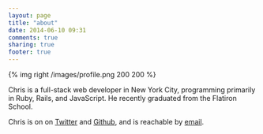 ```yaml
---
layout: page
title: "about"
date: 2014-06-10 09:31
comments: true
sharing: true
footer: true
---
```

{% img right /images/profile.png 200 200 %}

Chris is a full-stack web developer in New York City, programming primarily in Ruby, Rails, and JavaScript. He recently graduated from the Flatiron School.

Chris is on on <a href="https://twitter.com/ckohlbrenner">Twitter</a> and <a href="https://github.com/chriskohlbrenner">Github</a>, and is reachable by <a href="mailto:c.kohlbrenner@gmail.com">email</a>.